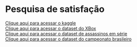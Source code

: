 # Pesquisa de satisfação

[Clique aqui para acessar o kaggle](https://www.kaggle.com/)\
[Clique aqui para acessar o dataset do XBox](https://www.kaggle.com/code/vines666/xbox-games-pass-portfolio-data-analysis)\
[Clique aqui para acessar o dataset de assassinos em série](https://www.kaggle.com/code/ving2000/serial-murder-analysis)\
[Clique aqui para acessar o dataset do campeonato brasileiro](https://www.kaggle.com/code/gustavokonesckifuhr/an-lise-de-dados-campeonato-brasileiro/notebook)